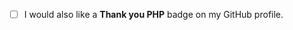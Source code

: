 <!--
Welcome here and thank you for adding yourself to the "Thank You PHP" letter.

If you would also like to get an optional "Thank you PHP" badge on your GitHub
profile, mark the checkbox below with "X".

You will receive an invitation to this GitHub organization.
-->

* [ ] I would also like a **Thank you PHP** badge on my GitHub profile.
